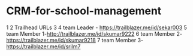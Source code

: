 # CRM-for-school-management
1
2 Trailhead URLs
3
4 team Leader - https://trailblazer.me/id/sekar003
5 team Member 1-http://trailblazer.me/id/skumar9222
6 team Member 2-https://trailblazer.me/id/skumar9218
7 team Member 3-https://trailblazer.me/id/srilm7
